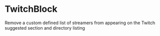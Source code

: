 # TwitchBlock

Remove a custom defined list of streamers from appearing on the Twitch suggested section and directory listing


